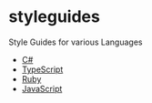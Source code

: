 # styleguides
Style Guides for various Languages

* [C#](https://github.com/raywenderlich/c-sharp-style-guide)
* [TypeScript](https://basarat.gitbooks.io/typescript/docs/styleguide/styleguide.html#filename)
* [Ruby](https://rubystyle.guide/)
* [JavaScript](https://github.com/airbnb/javascript)
